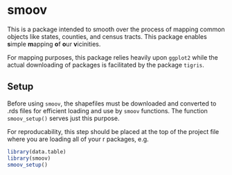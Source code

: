 # smoov
This is a package intended to smooth over the process of mapping common objects like states, counties,
and census tracts. This package enables **s**imple **m**apping **o**f **o**ur **v**icinities.

For mapping purposes, this package relies heavily upon `ggplot2` while the actual
downloading of packages is facilitated by the package `tigris`.

## Setup

Before using `smoov`, the shapefiles must be downloaded and converted to .rds files for
efficient loading and use by `smoov` functions. The function `smoov_setup()` serves
just this purpose.

For reproducability, this step should be placed at the top of the project file where
you are loading all of your r packages, e.g.

```r
library(data.table)
library(smoov)
smoov_setup()
```
